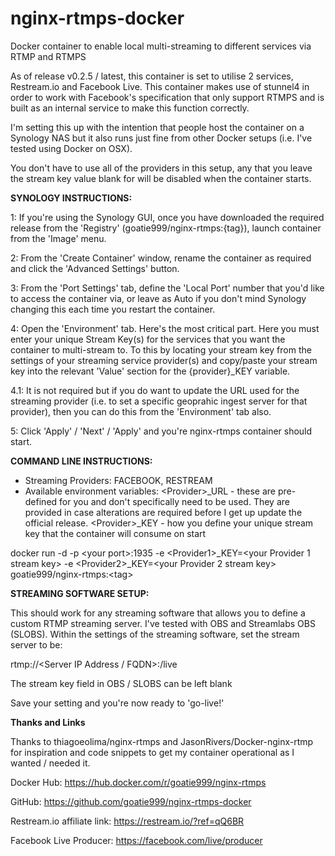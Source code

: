 # nginx-rtmps-docker

Docker container to enable local multi-streaming to different services via RTMP and RTMPS

As of release v0.2.5 / latest, this container is set to utilise 2 services, Restream.io and Facebook Live.  This container makes use of stunnel4 in order to work with Facebook's specification that only support RTMPS and is built as an internal service to make this function correctly.

I'm setting this up with the intention that people host the container on a Synology NAS but it also runs just fine from other Docker setups (i.e. I've tested using Docker on OSX).

You don't have to use all of the providers in this setup, any that you leave the stream key value blank for will be disabled when the container starts.



**SYNOLOGY INSTRUCTIONS:**

1: If you're using the Synology GUI, once you have downloaded the required release from the 'Registry' (goatie999/nginx-rtmps:{tag}), launch container from the 'Image' menu.

2: From the 'Create Container' window, rename the container as required and click the 'Advanced Settings' button.

3: From the 'Port Settings' tab, define the 'Local Port' number that you'd like to access the container via, or leave as Auto if you don't mind Synology changing this each time you restart the container.

4: Open the 'Environment' tab.  Here's the most critical part.  Here you must enter your unique Stream Key(s) for the services that you want the container to multi-stream to.  To this by locating your stream key from the settings of your streaming service provider(s) and copy/paste your stream key into the relevant 'Value' section for the {provider}\_KEY variable.
  
4.1: It is not required but if you do want to update the URL used for the streaming provider (i.e. to set a specific geoprahic ingest server for that provider), then you can do this from the 'Environment' tab also.

5: Click 'Apply' / 'Next' / 'Apply' and you're nginx-rtmps container should start.



**COMMAND LINE INSTRUCTIONS:**

* Streaming Providers: FACEBOOK, RESTREAM
* Available environment variables:
    \<Provider\>\_URL - these are pre-defined for you and don't specifically need to be used.  They are provided in case alterations are required before I get up update the official release.
    \<Provider\>\_KEY - how you define your unique stream key that the container will consume on start

docker run -d -p \<your port\>:1935 -e \<Provider1\>\_KEY=\<your Provider 1 stream key\> -e \<Provider2\>\_KEY=\<your Provider 2 stream key\> goatie999/nginx-rtmps:\<tag\>



**STREAMING SOFTWARE SETUP:**

This should work for any streaming software that allows you to define a custom RTMP streaming server.  I've tested with OBS and Streamlabs OBS (SLOBS).  Within the settings of the streaming software, set the stream server to be:

rtmp://<Server IP Address / FQDN>:<Chosen Port Number>/live

The stream key field in OBS / SLOBS can be left blank

Save your setting and you're now ready to 'go-live!'




**Thanks and Links**

Thanks to thiagoeolima/nginx-rtmps and JasonRivers/Docker-nginx-rtmp for inspiration and code snippets to get my container operational as I wanted / needed it.

Docker Hub: https://hub.docker.com/r/goatie999/nginx-rtmps

GitHub: https://github.com/goatie999/nginx-rtmps-docker


Restream.io affiliate link: https://restream.io/?ref=qQ6BR

Facebook Live Producer: https://facebook.com/live/producer
